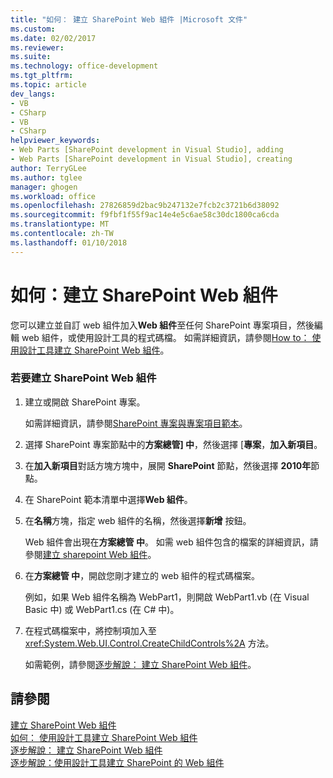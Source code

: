 ```yaml
---
title: "如何： 建立 SharePoint Web 組件 |Microsoft 文件"
ms.custom: 
ms.date: 02/02/2017
ms.reviewer: 
ms.suite: 
ms.technology: office-development
ms.tgt_pltfrm: 
ms.topic: article
dev_langs:
- VB
- CSharp
- VB
- CSharp
helpviewer_keywords:
- Web Parts [SharePoint development in Visual Studio], adding
- Web Parts [SharePoint development in Visual Studio], creating
author: TerryGLee
ms.author: tglee
manager: ghogen
ms.workload: office
ms.openlocfilehash: 27826859d2bac9b247132e7fcb2c3721b6d38092
ms.sourcegitcommit: f9fbf1f55f9ac14e4e5c6ae58c30dc1800ca6cda
ms.translationtype: MT
ms.contentlocale: zh-TW
ms.lasthandoff: 01/10/2018
---
```

# <a name="how-to-create-a-sharepoint-web-part"></a>如何：建立 SharePoint Web 組件
  您可以建立並自訂 web 組件加入**Web 組件**至任何 SharePoint 專案項目，然後編輯 web 組件，或使用設計工具的程式碼檔。 如需詳細資訊，請參閱[How to： 使用設計工具建立 SharePoint Web 組件](../sharepoint/how-to-create-a-sharepoint-web-part-by-using-a-designer.md)。  
  
### <a name="to-create-a-sharepoint-web-part"></a>若要建立 SharePoint Web 組件  
  
1.  建立或開啟 SharePoint 專案。  
  
     如需詳細資訊，請參閱[SharePoint 專案與專案項目範本](../sharepoint/sharepoint-project-and-project-item-templates.md)。  
  
2.  選擇 SharePoint 專案節點中的**方案總管] 中**，然後選擇 [**專案**，**加入新項目**。  
  
3.  在**加入新項目**對話方塊方塊中，展開  **SharePoint**  節點，然後選擇  **2010年**節點。  
  
4.  在 SharePoint 範本清單中選擇**Web 組件**。  
  
5.  在**名稱**方塊，指定 web 組件的名稱，然後選擇**新增** 按鈕。  
  
     Web 組件會出現在**方案總管 中**。 如需 web 組件包含的檔案的詳細資訊，請參閱[建立 sharepoint Web 組件](../sharepoint/creating-web-parts-for-sharepoint.md)。  
  
6.  在**方案總管 中**，開啟您剛才建立的 web 組件的程式碼檔案。  
  
     例如，如果 Web 組件名稱為 WebPart1，則開啟 WebPart1.vb (在 Visual Basic 中) 或 WebPart1.cs (在 C# 中)。  
  
7.  在程式碼檔案中，將控制項加入至 <xref:System.Web.UI.Control.CreateChildControls%2A> 方法。  
  
     如需範例，請參閱[逐步解說： 建立 SharePoint Web 組件](../sharepoint/walkthrough-creating-a-web-part-for-sharepoint.md)。  
  
## <a name="see-also"></a>請參閱  
 [建立 SharePoint Web 組件](../sharepoint/creating-web-parts-for-sharepoint.md)   
 [如何： 使用設計工具建立 SharePoint Web 組件](../sharepoint/how-to-create-a-sharepoint-web-part-by-using-a-designer.md)   
 [逐步解說： 建立 SharePoint Web 組件](../sharepoint/walkthrough-creating-a-web-part-for-sharepoint.md)   
 [逐步解說：使用設計工具建立 SharePoint 的 Web 組件](../sharepoint/walkthrough-creating-a-web-part-for-sharepoint-by-using-a-designer.md)  
  
  